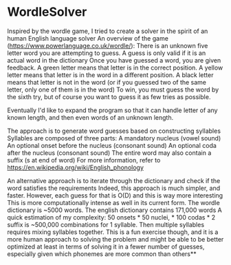 # WordleSolver
Inspired by the wordle game, I tried to create a solver in the spirit of an human English language solver
An overview of the game (https://www.powerlanguage.co.uk/wordle/):
  There is an unknown five letter word you are attempting to guess.
  A guess is only valid if it is an actual word in the dictionary
  Once you have guessed a word, you are given feedback.
    A green letter means that letter is in the correct position.
    A yellow letter means that letter is in the word in a different position.
    A black letter means that letter is not in the word (or if you guessed two of the same letter, only one of them is in the word)
    To win, you must guess the word by the sixth try, but of course you want to guess it as few tries as possible.
    
Eventually I'd like to expand the program so that it can handle letter of any known length, and then even words of an unknown length.

The approach is to generate word guesses based on constructing syllables
Syllables are composed of three parts:
A mandatory nucleus (vowel sound)
An optional onset before the nucleus (consonant sound)
An optional coda after the nucleus (consonant sound)
The entire word may also contain a suffix (s at end of word)
For more information, refer to https://en.wikipedia.org/wiki/English_phonology

An alternative approach is to iterate through the dictionary and check if the word satisfies the requirements
Indeed, this approach is much simpler, and faster. However, each guess for that is O(D) and this is way more interesting
This is more computationally intense as well in its current form. The wordle dictionary is ~5000 words. The english dictionary contains 171,000 words
A quick estimation of my complexity: 50 onsets * 50 nuclei, * 100 codas * 2 suffix is ~500,000 combinations for 1 syllable.
Then multiple syllables requires mixing syllables together.
This is a fun exercise though, and it is a more human approach to solving the problem and might be able to be better optimized at least in terms of solving it in a fewer number of guesses, especially given which phonemes are more common than others**
